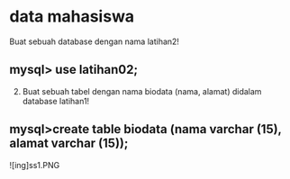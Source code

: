 # data mahasiswa
 Buat sebuah database dengan nama latihan2!
## mysql> use latihan02;

2. Buat sebuah tabel dengan nama biodata (nama, alamat) didalam database latihan1!
## mysql>create table biodata (nama varchar (15), alamat varchar (15));
![ing]ss1.PNG
